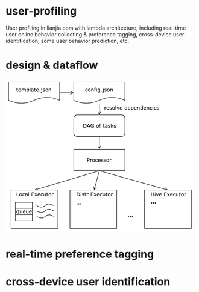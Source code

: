 # user-profiling
User profiling in lianjia.com with lambda architecture, including real-time user online behavior collecting &amp; preference tagging, cross-device user identification, some user behavior prediction, etc.

# design & dataflow
<img src="https://github.com/cyber4ron/notes/blob/master/images/dag-scheduler.png" width="500">

# real-time preference tagging

# cross-device user identification
